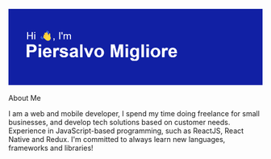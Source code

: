 
[![MasterHead](https://github.com/pmigliore/pmigliore/blob/main/header.png)](https://github.com/pmigliore)

About Me

I am a web and mobile developer, I spend my time doing freelance for small businesses, and develop tech solutions based on customer needs. Experience in JavaScript-based programming, such as ReactJS, React Native and Redux. I'm committed to always learn new languages, frameworks and libraries!
